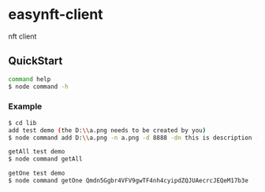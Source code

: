 # easynft-client

nft client

## QuickStart
```bash
command help
$ node command -h
````

### Example
```bash
$ cd lib
add test demo (the D:\\a.png needs to be created by you)
$ node command add D:\\a.png -n a.png -d 8888 -dn this is description -p '{"aa":"bb","cc":"dd"}'

getAll test demo
$ node command getAll

getOne test demo
$ node command getOne Qmdn5Ggbr4VFV9gwTF4nh4cyipdZQJUAecrcJEQeM17b3e



```
